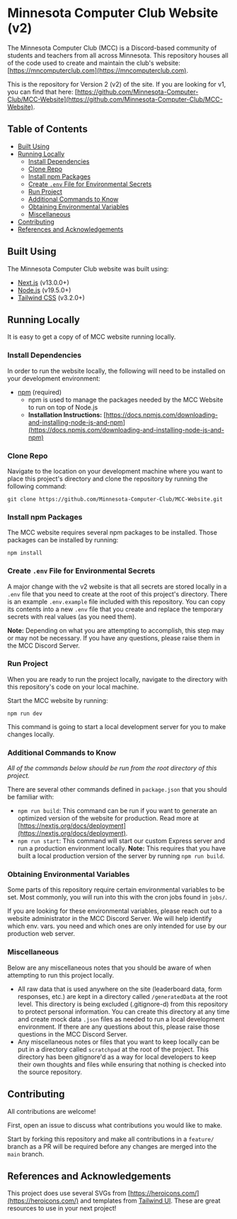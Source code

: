 # Minnesota Computer Club Website (v2)
The Minnesota Computer Club (MCC) is a Discord-based community of students and teachers from all across Minnesota. This repository houses all of the code used to create and maintain the club's website: [https://mncomputerclub.com](https://mncomputerclub.com).

This is the repository for Version 2 (v2) of the site. If you are looking for v1, you can find that here: [https://github.com/Minnesota-Computer-Club/MCC-Website](https://github.com/Minnesota-Computer-Club/MCC-Website).

## Table of Contents
- [Built Using](#built-using)
- [Running Locally](#running-locally)
  - [Install Dependencies](#install-dependencies)
  - [Clone Repo](#clone-repo)
  - [Install npm Packages](#install-npm-packages)
  - [Create `.env` File for Environmental Secrets](#create-env-file-for-environmental-secrets)
  - [Run Project](#run-project)
  - [Additional Commands to Know](#additional-commands-to-know)
  - [Obtaining Environmental Variables](#obtaining-environmental-variables)
  - [Miscellaneous](#miscellaneous)
- [Contributing](#contributing)
- [References and Acknowledgements](#references-and-acknowledgements)

## Built Using
The Minnesota Computer Club website was built using:
- [Next.js](https://nextjs.org) (v13.0.0+)
- [Node.js](https://nodejs.org/en/) (v19.5.0+)
- [Tailwind CSS](https://tailwindcss.com) (v3.2.0+)

## Running Locally
It is easy to get a copy of of MCC website running locally.

### Install Dependencies
In order to run the website locally, the following will need to be installed on your development environment:
- [npm](https://www.npmjs.com) (required)
  - npm is used to manage the packages needed by the MCC Website to run on top of Node.js
  - **Installation Instructions:** [https://docs.npmjs.com/downloading-and-installing-node-js-and-npm](https://docs.npmjs.com/downloading-and-installing-node-js-and-npm)

### Clone Repo
Navigate to the location on your development machine where you want to place this project's directory and clone the repository by running the following command:

    git clone https://github.com/Minnesota-Computer-Club/MCC-Website.git

### Install npm Packages
The MCC website requires several npm packages to be installed. Those packages can be installed by running:

    npm install

### Create `.env` File for Environmental Secrets
A major change with the v2 website is that all secrets are stored locally in a `.env` file that you need to create at the root of this project's directory. There is an example `.env.example` file included with this repository. You can copy its contents into a new `.env` file that you create and replace the temporary secrets with real values (as you need them).

**Note:** Depending on what you are attempting to accomplish, this step may or may not be necessary. If you have any questions, please raise them in the MCC Discord Server.

### Run Project
When you are ready to run the project locally, navigate to the directory with this repository's code on your local machine. 

Start the MCC website by running:

    npm run dev

This command is going to start a local development server for you to make changes locally.

### Additional Commands to Know
*All of the commands below should be run from the root directory of this project.*

There are several other commands defined in `package.json` that you should be familiar with:
- `npm run build`: This command can be run if you want to generate an optimized version of the website for production. Read more at [https://nextjs.org/docs/deployment](https://nextjs.org/docs/deployment).
- `npm run start`: This command will start our custom Express server and run a production environment locally. **Note:** This requires that you have built a local production version of the server by running `npm run build`.

### Obtaining Environmental Variables
Some parts of this repository require certain environmental variables to be set. Most commonly, you will run into this with the cron jobs found in `jobs/`.

If you are looking for these environmental variables, please reach out to a website administrator in the MCC Discord Server. We will help identify which env. vars. you need and which ones are only intended for use by our production web server.

### Miscellaneous
Below are any miscellaneous notes that you should be aware of when attempting to run this project locally.

- All raw data that is used anywhere on the site (leaderboard data, form responses, etc.) are kept in a directory called `/generatedData` at the root level. This directory is being excluded (.gitignore-d) from this repository to protect personal information. You can create this directory at any time and create mock data `.json` files as needed to run a local development environment. If there are any questions about this, please raise those questions in the MCC Discord Server.
- Any miscellaneous notes or files that you want to keep locally can be put in a directory called `scratchpad` at the root of the project. This directory has been gitignore'd as a way for local developers to keep their own thoughts and files while ensuring that nothing is checked into the source repository.

## Contributing
All contributions are welcome! 

First, open an issue to discuss what contributions you would like to make. 

Start by forking this repository and make all contributions in a `feature/` branch as a PR will be required before any changes are merged into the `main` branch.

## References and Acknowledgements
This project does use several SVGs from [https://heroicons.com/](https://heroicons.com/) and templates from [Tailwind UI](https://tailwindui.com/). These are great resources to use in your next project!
